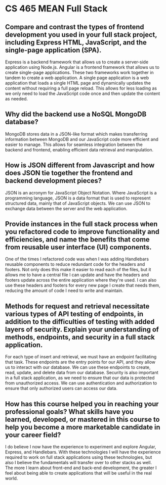 # CS 465 MEAN Full Stack

## Compare and contrast the types of frontend development you used in your full stack project, including Express HTML, JavaScript, and the single-page application (SPA).

Express is a backend framework that allows us to create a server-side application using Node.js. Angular is a frontend framework that allows us to create single-page applications. These two frameworks work together in tandem to create a web application. A single page application is a web application that loads a single HTML page and dynamically updates the content without requiring a full page reload. This allows for less loading as we only need to load the JavaScript code once and then update the content as needed.

## Why did the backend use a NoSQL MongoDB database?

MongoDB stores data in a JSON-like format which makes transferring information between MongoDB and our JavaScript code more efficient and easier to manage. This allows for seamless integration between the backend and frontend, enabling efficient data retrieval and manipulation.

## How is JSON different from Javascript and how does JSON tie together the frontend and backend development pieces?

JSON is an acronym for JavaScript Object Notation. Where JavaScript is a programming language, JSON is a data format that is used to represent structured data, mainly that of JavaScript objects. We can use JSON to exchange data between the server and the web application.

## Provide instances in the full stack process when you refactored code to improve functionality and efficiencies, and name the benefits that come from reusable user interface (UI) components.

One of the times I refactored code was when I was adding Handlebars reusable components to reduce redundant code for the headers and footers. Not only does this make it easier to read each of the files, but it allows me to have a central file I can update and have the headers and footers update across the entire application where they're used. I can also use these headers and footers for every new page I create that needs them, reducing the amount of code I need to write and maintain.

## Methods for request and retrieval necessitate various types of API testing of endpoints, in addition to the difficulties of testing with added layers of security. Explain your understanding of methods, endpoints, and security in a full stack application.

For each type of insert and retrieval, we must have an endpoint facilitating that task. These endpoints are the entry points for our API, and they allow us to interact with our database. We can use these endpoints to create, read, update, and delete data from our database. Security is also important in a full stack application, as we need to ensure that our data is protected from unauthorized access. We can use authentication and authorization to ensure that only authorized users can access our data.

## How has this course helped you in reaching your professional goals? What skills have you learned, developed, or mastered in this course to help you become a more marketable candidate in your career field?

I do believe I now have the experience to experiment and explore Angular, Express, and Handlebars. With these technologies I will have the experience required to work on full stack applications using these technologies, but also I believe the fundamentals will transfer over to other stacks as well. The more I learn about front-end and back-end development, the greater I feel about being able to create applications that will be useful in the real world.
